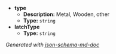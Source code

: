  - <b id="#/properties/type">type</b>
	 - **Description:** Metal, Wooden, other
	 - **Type:** `string`
 - <b id="#/properties/latchType">latchType</b>
	 - **Type:** `string`

_Generated with [json-schema-md-doc](https://brianwendt.github.io/json-schema-md-doc/)_